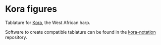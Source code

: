 Kora figures
============

Tablature for [Kora][1], the West African harp.

Software to create compatible tablature can be found in the [kora-notation][2] repository.



[1]: http://en.wikipedia.org/wiki/Kora_(instrument)
[2]: http://github.com/ianmackinnon/kora-notation